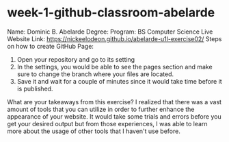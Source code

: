 # week-1-github-classroom-abelarde
Name: Dominic B. Abelarde
Degree: Program: BS Computer Science
Live Website Link: https://nickeelodeon.github.io/abelarde-u1l-exercise02/
Steps on how to create GitHub Page:
1. Open your repository and go to its setting
2. In the settings, you would be able to see the pages section and make sure to change the branch where your files are located.
3. Save it and wait for a couple of minutes since it would take time before it is published.

What are your takeaways from this exercise?
  I realized that there was a vast amount of tools that you can utilize in order to further enhance the appearance of your website.
It would take some trials and errors before you get your desired output but from those experiences, I was able to learn more about
the usage of other tools that I haven't use before.
